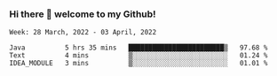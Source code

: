 ### Hi there 👋 welcome to my Github! 

<!--START_SECTION:waka-->
```text
Week: 28 March, 2022 - 03 April, 2022

Java          5 hrs 35 mins   ████████████████████████▒   97.68 % 
Text          4 mins          ▒░░░░░░░░░░░░░░░░░░░░░░░░   01.24 % 
IDEA_MODULE   3 mins          ▒░░░░░░░░░░░░░░░░░░░░░░░░   01.01 % 
```
<!--END_SECTION:waka-->
